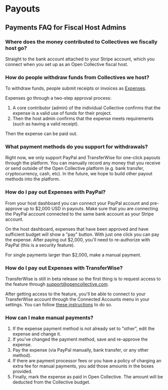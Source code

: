 # Payouts

## Payments FAQ for Fiscal Host Admins

### Where does the money contributed to Collectives we fiscally host go?

Straight to the bank account attached to your Stripe account, which you connect when you set up as an Open Collective fiscal host.

### How do people withdraw funds from Collectives we host?

To withdraw funds, people submit receipts or invoices as [Expenses](../../expenses-and-getting-paid/expenses.md).

Expenses go through a two-step approval process:

1. A core contributor \(admin\) of the individual Collective confirms that the expense is a valid use of funds for their project. 
2. Then the host admin confirms that the expense meets requirements \(such as having a valid receipt\).

Then the expense can be paid out.

### What payment methods do you support for withdrawals?

Right now, we only support PayPal and TransferWise for one-click payouts through the platform. You can manually record any money that you receive or send outside of the Open Collective platform \(e.g. bank transfer, cryptocurrency, cash, etc\). In the future, we hope to build other payout methods into the platform.

### How do I pay out Expenses with PayPal?

From your host dashboard you can connect your PayPal account and pre-approve up to $2,000 USD in payouts. Make sure that you are connecting the PayPal account connected to the same bank account as your Stripe account.

On the host dashboard, expenses that have been approved and have sufficient budget will show a "pay" button. With just one click you can pay the expense. After paying out $2,000, you'll need to re-authorize with PayPal \(this is a security feature\).

For single payments larger than $2,000, make a manual payment.

### How do I pay out Expenses with TransferWise?

TransferWise is still in beta release so the first thing is to request access to the feature through support@opencollective.com.

After getting access to the feature, you'll be able to connect to your TransferWise account through the Connected Accounts menu in your settings. You can follow [these instructions](payouts-with-transferwise.md) to do so.

### How can I make manual payments?

1. If the expense payment method is not already set to "other", edit the expense and change it. 
2. If you've changed the payment method, save and re-approve the expense.
3. Pay the expense \(via PayPal manually, bank transfer, or any other method\).
4. If there are payment processor fees or you have a policy of charging an extra fee for manual payments, you add those amounts in the boxes provided.
5. Finally, mark the expense as paid in Open Collective. The amount will be deducted from the Collective budget.

